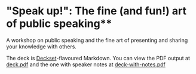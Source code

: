 # "Speak up!": The fine (and fun!) art of public speaking**

A workshop on public speaking and the fine art of presenting and sharing your knowledge with others.

The deck is [Deckset](https://www.deckset.com/)-flavoured Markdown. You can view the PDF output at [deck.pdf](./deck.pdf) and the one with speaker notes at [deck-with-notes.pdf](./deck-with-notes.pdf)
